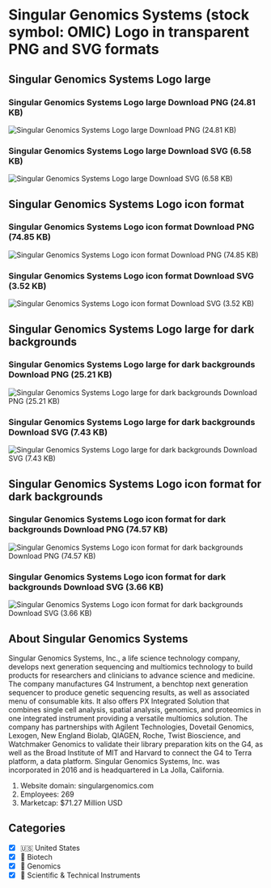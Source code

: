 # Singular Genomics Systems (stock symbol: OMIC) Logo in transparent PNG and SVG formats

## Singular Genomics Systems Logo large

### Singular Genomics Systems Logo large Download PNG (24.81 KB)

![Singular Genomics Systems Logo large Download PNG (24.81 KB)](/img/orig/OMIC_BIG-c89eea76.png)

### Singular Genomics Systems Logo large Download SVG (6.58 KB)

![Singular Genomics Systems Logo large Download SVG (6.58 KB)](/img/orig/OMIC_BIG-e3d5d65f.svg)

## Singular Genomics Systems Logo icon format

### Singular Genomics Systems Logo icon format Download PNG (74.85 KB)

![Singular Genomics Systems Logo icon format Download PNG (74.85 KB)](/img/orig/OMIC-c7789fbf.png)

### Singular Genomics Systems Logo icon format Download SVG (3.52 KB)

![Singular Genomics Systems Logo icon format Download SVG (3.52 KB)](/img/orig/OMIC-cb456c02.svg)

## Singular Genomics Systems Logo large for dark backgrounds

### Singular Genomics Systems Logo large for dark backgrounds Download PNG (25.21 KB)

![Singular Genomics Systems Logo large for dark backgrounds Download PNG (25.21 KB)](/img/orig/OMIC_BIG.D-1a376032.png)

### Singular Genomics Systems Logo large for dark backgrounds Download SVG (7.43 KB)

![Singular Genomics Systems Logo large for dark backgrounds Download SVG (7.43 KB)](/img/orig/OMIC_BIG.D-aa4dc3aa.svg)

## Singular Genomics Systems Logo icon format for dark backgrounds

### Singular Genomics Systems Logo icon format for dark backgrounds Download PNG (74.57 KB)

![Singular Genomics Systems Logo icon format for dark backgrounds Download PNG (74.57 KB)](/img/orig/OMIC.D-9dbd36b1.png)

### Singular Genomics Systems Logo icon format for dark backgrounds Download SVG (3.66 KB)

![Singular Genomics Systems Logo icon format for dark backgrounds Download SVG (3.66 KB)](/img/orig/OMIC.D-f72b1e98.svg)

## About Singular Genomics Systems

Singular Genomics Systems, Inc., a life science technology company, develops next generation sequencing and multiomics technology to build products for researchers and clinicians to advance science and medicine. The company manufactures G4 Instrument, a benchtop next generation sequencer to produce genetic sequencing results, as well as associated menu of consumable kits. It also offers PX Integrated Solution that combines single cell analysis, spatial analysis, genomics, and proteomics in one integrated instrument providing a versatile multiomics solution. The company has partnerships with Agilent Technologies, Dovetail Genomics, Lexogen, New England Biolab, QIAGEN, Roche, Twist Bioscience, and Watchmaker Genomics to validate their library preparation kits on the G4, as well as the Broad Institute of MIT and Harvard to connect the G4 to Terra platform, a data platform. Singular Genomics Systems, Inc. was incorporated in 2016 and is headquartered in La Jolla, California.

1. Website domain: singulargenomics.com
2. Employees: 269
3. Marketcap: $71.27 Million USD


## Categories
- [x] 🇺🇸 United States
- [x] 🧬 Biotech
- [x] 🧬 Genomics
- [x] 🔬 Scientific & Technical Instruments
